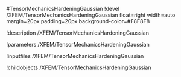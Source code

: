 <!-- MOOSE Object Documentation Stub: Remove this when content is added. -->
#TensorMechanicsHardeningGaussian
!devel /XFEM/TensorMechanicsHardeningGaussian float=right width=auto margin=20px padding=20px background-color=#F8F8F8

!description /XFEM/TensorMechanicsHardeningGaussian

!parameters /XFEM/TensorMechanicsHardeningGaussian

!inputfiles /XFEM/TensorMechanicsHardeningGaussian

!childobjects /XFEM/TensorMechanicsHardeningGaussian
